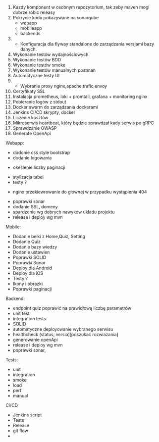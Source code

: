 1. Kazdy komponent w osobnym repozytorium, tak zeby maven mogl dobrze robic releasy
2. Pokrycie kodu pokazywane na sonarqube
    - webapp
    - mobileapp
    - backends
3. + Konfiguracja dla flyway standalone do zarządzania versjami bazy danych.
4. Wykonanie testów wydajnościowych
5. Wykonanie testów BDD
6. Wykonanie testów smoke
7. Wykonanie testów manualnych postman
8. Automatyczne testy UI
9. + Wybranie proxy nginx,apache,trafic,envoy
10. Certyfikaty SSL
11. Instalacja prometheus, loki + promtail, grafana + monitoring nginx
12. Pobieranie logów z stdout
13. Docker swarm do zarządzania dockerami
14. Jenkins CI/CD skrypty, docker
15. Liczenie kosztów
16. Mikroserwis heartbeat, który będzie sprawdzał kady serwis po gRPC 
17. Sprawdzanie OWASP
18. Generate OpenApi

Webapp:
- dodonie css style bootstrap
- dodanie logowania
+ okeślenie liczby paginacji
- stylizacja tabel
- testy ?
+ nginx przekiewrowanie do głównej w przypadku wystąpienia 404
- poprawki sonar
- dodanie SSL, domeny
- spardzenie wg dobrych nawyków układu projektu
- release i deploy wg mvn

Mobile:
- Dodanie belki z Home,Quiz, Setting
- Dodanie Quiz 
- Dodanie bazy wiedzy
- Dodanie ustawien
- Poprawki SOLID 
- Poprawki Sonar
- Deploy dla Android
- Deploy dla iOS
- Testy ?
- Ikony i obrazki
- Poprawki paginacji

Backend:
- endpoint quiz poprawić na prawidłową liczbę parametrów
- unit test
- integration tests
- SOLID
- automatyczne deployowanie wybranego serwisu
- healthcheck (status, versia)[poszukać rozwiazania]
- generowanie openApi
- release i deploy wg mvn
- poprawki sonar,

Tests:
- unit
- integration
- smoke
- load
- perf
- manual

Ci/CD
- Jenkins script
- Tests
- Release
- git flow
- 